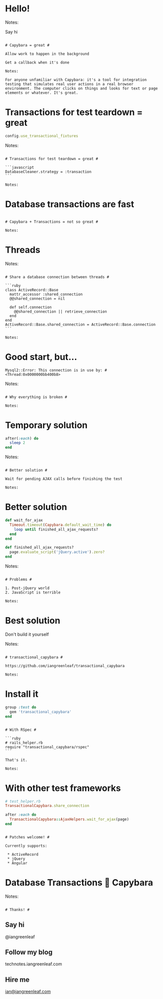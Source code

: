 # Hello! #

Notes:

Say hi

~~~

# Capybara = great #

Allow work to happen in the background

Get a callback when it's done

Notes:

For anyone unfamiliar with Capybara: it's a tool for integration testing that simulates real user actions in a real browser environment. The computer clicks on things and looks for text or page elements or whatever. It's great.

~~~

# Transactions for test teardown = great #

```ruby
config.use_transactional_fixtures
```

Notes:

~~~

# Transactions for test teardown = great #

```javascript
DatabaseCleaner.strategy = :transaction
```

Notes:

~~~

# Database transactions are fast #

~~~

# Capybara + Transactions = not so great #

Notes:

~~~

# Threads #

Notes:

~~~

# Share a database connection between threads #

```ruby
class ActiveRecord::Base
  mattr_accessor :shared_connection
  @@shared_connection = nil

  def self.connection
    @@shared_connection || retrieve_connection
  end
end
ActiveRecord::Base.shared_connection = ActiveRecord::Base.connection
```

Notes:

~~~

# Good start, but… #

```
Mysql2::Error: This connection is in use by: #<Thread:0x0000000bb400b8>
```

Notes:

~~~

# Why everything is broken #

Notes:

~~~

# Temporary solution #

```ruby
after(:each) do
  sleep 2
end
```

Notes:

~~~

# Better solution #

Wait for pending AJAX calls before finishing the test

Notes:

~~~

# Better solution #

```ruby
def wait_for_ajax
  Timeout.timeout(Capybara.default_wait_time) do
    loop until finished_all_ajax_requests?
  end
end

def finished_all_ajax_requests?
  page.evaluate_script('jQuery.active').zero?
end
```

Notes:

~~~

# Problems #

1. Post-jQuery world
2. JavaScript is terrible

Notes:

~~~

# Best solution #

Don't build it yourself

Notes:

~~~

# transactional_capybara #

https://github.com/iangreenleaf/transactional_capybara

Notes:

~~~

# Install it #

```ruby
group :test do
  gem 'transactional_capybara'
end
```

~~~

# With RSpec #

```ruby
# rails_helper.rb
require "transactional_capybara/rspec"
```

That's it.

Notes:

~~~

# With other test frameworks #

```ruby
# test_helper.rb
TransactionalCapybara.share_connection

after :each do
  TransactionalCapybara::AjaxHelpers.wait_for_ajax(page)
end
```

~~~

# Patches welcome! #

Currently supports:

 * ActiveRecord
 * jQuery
 * Angular

~~~

# Database Transactions 💜 Capybara #

Notes:

~~~

# Thanks! #

~~~

## Say hi ##

@iangreenleaf

## Follow my blog ##

technotes.iangreenleaf.com

## Hire me ##

ian@iangreenleaf.com
